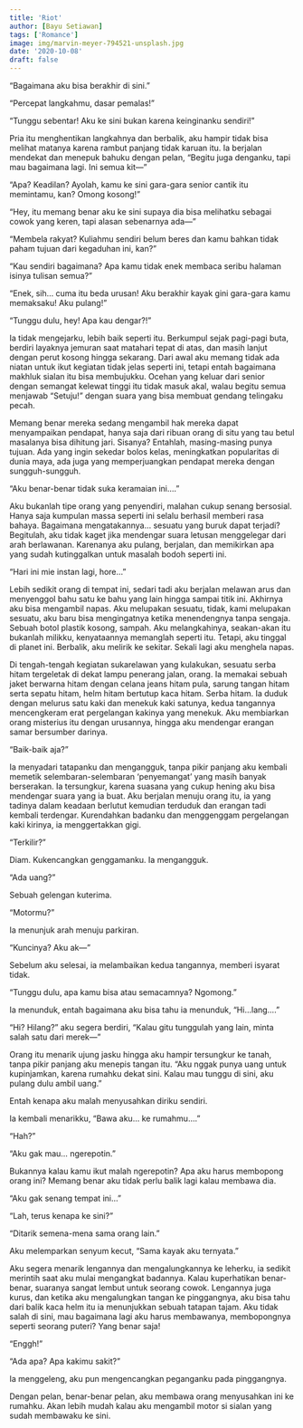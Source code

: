 ```yaml
---
title: 'Riot'
author: [Bayu Setiawan]
tags: ['Romance']
image: img/marvin-meyer-794521-unsplash.jpg
date: '2020-10-08'
draft: false
---
```

“Bagaimana aku bisa berakhir di sini.”

“Percepat langkahmu, dasar pemalas!”

“Tunggu sebentar! Aku ke sini bukan karena keinginanku sendiri!”

Pria itu menghentikan langkahnya dan berbalik, aku hampir tidak bisa melihat matanya karena  rambut panjang tidak karuan itu. Ia berjalan mendekat dan menepuk bahuku dengan pelan, “Begitu juga denganku, tapi mau bagaimana lagi. Ini semua kit—”

“Apa? Keadilan? Ayolah, kamu ke sini gara-gara senior cantik itu memintamu, kan? Omong kosong!”

“Hey, itu memang benar aku ke sini supaya dia bisa melihatku sebagai cowok yang keren, tapi alasan sebenarnya ada—”

“Membela rakyat? Kuliahmu sendiri belum beres dan kamu bahkan tidak paham tujuan dari kegaduhan ini, kan?”

“Kau sendiri bagaimana? Apa kamu tidak enek membaca seribu halaman isinya tulisan semua?”

“Enek, sih… cuma itu beda urusan! Aku berakhir kayak gini gara-gara kamu memaksaku! Aku pulang!”

“Tunggu dulu, hey! Apa kau dengar?!”

Ia tidak mengejarku, lebih baik seperti itu. Berkumpul sejak pagi-pagi buta, berdiri layaknya jemuran saat matahari tepat di atas, dan masih lanjut dengan perut kosong hingga sekarang. Dari awal aku memang tidak ada niatan untuk ikut kegiatan tidak jelas seperti ini, tetapi entah bagaimana makhluk sialan itu bisa membujukku. Ocehan yang keluar dari senior dengan semangat kelewat tinggi itu tidak masuk akal, walau begitu semua menjawab “Setuju!” dengan suara yang bisa membuat gendang telingaku pecah.

Memang benar mereka sedang mengambil hak mereka dapat menyampaikan pendapat, hanya saja dari ribuan orang di situ yang tau betul masalanya bisa dihitung jari. Sisanya? Entahlah, masing-masing punya tujuan. Ada yang ingin sekedar bolos kelas, meningkatkan popularitas di dunia maya, ada juga yang memperjuangkan pendapat mereka dengan sungguh-sungguh. 

“Aku benar-benar tidak suka keramaian ini….”

Aku bukanlah tipe orang yang penyendiri, malahan cukup senang bersosial. Hanya saja kumpulan massa seperti ini selalu berhasil memberi rasa bahaya. Bagaimana mengatakannya… sesuatu yang buruk dapat terjadi? Begitulah, aku tidak kaget jika mendengar suara letusan menggelegar dari arah berlawanan. Karenanya aku pulang, berjalan, dan memikirkan apa yang sudah kutinggalkan untuk masalah bodoh seperti ini.

“Hari ini mie instan lagi, hore…”

Lebih sedikit orang di tempat ini, sedari tadi aku berjalan melawan arus dan menyenggol bahu satu ke bahu yang lain hingga sampai titik ini. Akhirnya aku bisa mengambil napas. Aku melupakan sesuatu, tidak, kami melupakan sesuatu, aku baru bisa mengingatnya ketika menendengnya tanpa sengaja. Sebuah botol plastik kosong, sampah. Aku melangkahinya, seakan-akan itu bukanlah milikku, kenyataannya memanglah seperti itu. Tetapi, aku tinggal di planet ini. Berbalik, aku melirik ke sekitar. Sekali lagi aku menghela napas.

Di tengah-tengah kegiatan sukarelawan yang kulakukan, sesuatu serba hitam tergeletak di dekat lampu penerang jalan, orang. Ia memakai sebuah jaket berwarna hitam dengan celana jeans hitam pula, sarung tangan hitam serta sepatu hitam, helm hitam bertutup kaca hitam. Serba hitam. Ia duduk dengan melurus satu kaki dan menekuk kaki satunya, kedua tangannya mencengkeram erat pergelangan kakinya yang menekuk. Aku membiarkan orang misterius itu dengan urusannya, hingga aku mendengar erangan samar bersumber darinya.

“Baik-baik aja?”

Ia menyadari tatapanku dan mengangguk, tanpa pikir panjang aku kembali memetik selembaran-selembaran ‘penyemangat’ yang masih banyak berserakan. Ia tersungkur, karena suasana yang cukup hening aku bisa mendengar suara yang ia buat. Aku berjalan menuju orang itu, ia yang tadinya dalam keadaan berlutut kemudian terduduk dan erangan tadi kembali terdengar. Kurendahkan badanku dan menggenggam pergelangan kaki kirinya, ia menggertakkan gigi.

“Terkilir?”

Diam. Kukencangkan genggamanku. Ia mengangguk.

“Ada uang?”

Sebuah gelengan kuterima.

“Motormu?”

Ia menunjuk arah menuju parkiran.

“Kuncinya? Aku ak—”

Sebelum aku selesai, ia melambaikan kedua tangannya, memberi isyarat tidak.

“Tunggu dulu, apa kamu bisa atau semacamnya? Ngomong.”

Ia menunduk, entah bagaimana aku bisa tahu ia menunduk, “Hi…lang….”

“Hi? Hilang?” aku segera berdiri, “Kalau gitu tunggulah yang lain, minta salah satu dari merek—”

Orang itu menarik ujung jasku hingga aku hampir tersungkur ke tanah, tanpa pikir panjang aku menepis tangan itu.
“Aku nggak punya uang untuk kupinjamkan, karena rumahku dekat sini. Kalau mau tunggu di sini, aku pulang dulu ambil uang.”

Entah kenapa aku malah menyusahkan diriku sendiri.

Ia kembali menarikku, “Bawa aku… ke rumahmu….”

“Hah?”

“Aku gak mau… ngerepotin.”

Bukannya kalau kamu ikut malah ngerepotin? Apa aku harus membopong orang ini? Memang benar aku tidak perlu balik lagi kalau membawa dia.

“Aku gak senang tempat ini…”

“Lah, terus kenapa ke sini?”

“Ditarik semena-mena sama orang lain.”

Aku melemparkan senyum kecut, “Sama kayak aku ternyata.”

Aku segera menarik lengannya dan mengalungkannya ke leherku, ia sedikit merintih saat aku mulai mengangkat badannya. Kalau kuperhatikan benar-benar, suaranya sangat lembut untuk seorang cowok. Lengannya juga kurus, dan ketika aku mengalungkan tangan ke pinggangnya, aku bisa tahu dari balik kaca helm itu ia menunjukkan sebuah tatapan tajam. Aku tidak salah di sini, mau bagaimana lagi aku harus membawanya, membopongnya seperti seorang puteri? Yang benar saja!

“Enggh!”

“Ada apa? Apa kakimu sakit?”

Ia menggeleng, aku pun mengencangkan peganganku pada pinggangnya.

Dengan pelan, benar-benar pelan, aku membawa orang menyusahkan ini ke rumahku. Akan lebih mudah kalau aku mengambil motor si sialan yang sudah membawaku ke sini.
